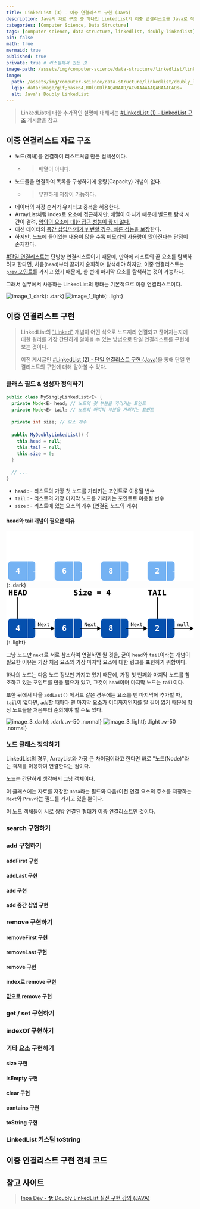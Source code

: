 ```yaml
---
title: LinkedList (3) - 이중 연결리스트 구현 (Java)
description: Java의 자료 구조 중 하나인 LinkedList의 이중 연결리스트를 Java로 직접 구현
categories: [Computer Science, Data Structure]
tags: [computer-science, data-structure, linkedlist, doubly-linkedlist] # TAG names should always be lowercase
pin: false
math: true
mermaid: true
published: true
private: true # 커스텀해서 만든 것
image-path: /assets/img/computer-science/data-structure/linkedlist/linkedlist-3 # 이미지 공통 경로 변수
image:
  path: /assets/img/computer-science/data-structure/linkedlist/doubly_linkedlist.png
  lqip: data:image/gif;base64,R0lGODlhAQABAAD/ACwAAAAAAQABAAACADs=
  alt: Java's Doubly LinkedList
---
```


> LinkedList에 대한 추가적인 설명에 대해서는 [#LinkedList (1) - LinkedList 구조][post-linkedlist1] 게시글을 참고

## 이중 연결리스트 자료 구조

- 노드(객체)를 연결하여 리스트처럼 만든 컬렉션이다.
  - > 배열이 아니다.
- 노드들을 연결하여 목록을 구성하기에 용량(Capacity) 개념이 없다.
  - > 무한하게 저장이 가능하다.
- 데이터의 저장 순서가 유지되고 중복을 허용한다.
- ArrayList처럼 index로 요소에 접근하지만, 배열이 아니기 때문에 별도로 탐색 시간이 걸려, <ins class="red">임의의 요소에 대한 접근 성능이 좋지 않다.</ins>
- 대신 데이터의 <ins class="blue">중간 삽입/삭제가 빈번할 경우, 빠른 성능을 보장</ins>한다.
- 하지만, 노드에 들어있는 내용이 많을 수록 <ins class="res">메모리의 사용량이 많아진다</ins>는 단점이 존재한다.

[#단일 연결리스트][post-linkedlist2]는 단방향 연결리스트이기 때문에, 만약에 리스트의 끝 요소를 탐색하려고 한다면, 처음(`head`)부터 끝까지 순회하며 탐색해야 하지만, 이중 연결리스트는 <ins>`prev` 포인트</ins>를 가지고 있기 때문에, 한 번에 마지막 요소를 탐색하는 것이 가능하다.

그래서 실무에서 사용하는 LinkedList의 형태는 기본적으로 이중 연결리스트이다.

![image_1_dark][image_1_dark]{: .dark}
![image_1_light][image_1_light]{: .light}

## 이중 연결리스트 구현

> LinkedList의 <ins>"Linked"</ins> 개념이 어떤 식으로 노드끼리 연결되고 끊어지는지에 대한 원리를 가장 간단하게 알아볼 수 있는 방법으로 단일 연결리스트를 구현해보는 것이다.
>
> 이전 게시글인 [#LinkedList (2) - 단일 연결리스트 구현 (Java)][post-linkedlist2]을 통해 단일 연결리스트의 구현에 대해 알아볼 수 있다.

### 클래스 필드 & 생성자 정의하기

```java
public class MySinglyLinkedList<E> {
  private Node<E> head; // 노드의 첫 부분을 가리키는 포인트
  private Node<E> tail; // 노드의 마지막 부분을 가리키는 포인트

  private int size; // 요소 개수

  public MyDoublyLinkedList() {
    this.head = null;
    this.tail = null;
    this.size = 0;
  }

  // ...
}
```

- `head`
  : - 리스트의 가장 첫 노드를 가리키는 포인트로 이용될 변수
- `tail`
  : - 리스트의 가장 마지막 노드를 가리키는 포인트로 이용될 변수
- `size`
  : - 리스트에 있는 요소의 개수 (연결된 노드의 개수)

#### head와 tail 개념이 필요한 이유

![image_2_dark][image_2_dark]{: .dark}
![image_2_light][image_2_light]{: .light}

그냥 노드만 `next`로 서로 참조하여 연결하면 될 것을, 굳이 `head`와 `tail`이라는 개념이 필요한 이유는 가장 처음 요소와 가장 마지막 요소에 대한 링크를 표현하기 위함이다.

하나의 노드는 다음 노드 정보만 가지고 있기 때문에, 가장 첫 번째와 마지막 노드를 참조하고 있는 포인트를 만들 필요가 있고, 그것이 `head`이며 마지막 노드는 `tail`이다.

또한 뒤에서 나올 `addLast()` 메서드 같은 경우에는 요소를 맨 마지막에 추가할 때, `tail`이 없다면, `add`할 때마다 맨 마지막 요소가 어디까지인지를 알 길이 없기 때문에 항상 노드들을 처음부터 순회해야 할 수도 있다.

![image_3_dark][image_3_dark]{: .dark .w-50 .normal}
![image_3_light][image_3_light]{: .light .w-50 .normal}

### 노드 클래스 정의하기

LinkedList의 경우, ArrayList와 가장 큰 차이점이라고 한다면 바로 "노드(Node)"라는 객체를 이용하여 연결한다는 점이다.

노드는 간단하게 생각해서 그냥 객체이다.

이 클래스에는 자료를 저장할 `Data`라는 필드와 다음/이전 연결 요소의 주소를 저장하는 `Next`와 `Prev`라는 필드를 가지고 있을 뿐이다.

이 노드 객체들이 서로 쌍방 연결된 형태가 이중 연결리스트인 것이다.

### search 구현하기

### add 구현하기

#### addFirst 구현

#### addLast 구현

#### add 구현

#### add 중간 삽입 구현

### remove 구현하기

#### removeFirst 구현

#### removeLast 구현

#### remove 구현

#### index로 remove 구현

#### 값으로 remove 구현

### get / set 구현하기

### indexOf 구현하기

### 기타 요소 구현하기

#### size 구현

#### isEmpty 구현

#### clear 구현

#### contains 구현

#### toString 구현

### LinkedList 커스텀 toString

## 이중 연결리스트 구현 전체 코드

## 참고 사이트

> [Inpa Dev - 🛠️ Doubly LinkedList 실전 구현 강의 (JAVA)][ref_site_1]

<!-- 이미지 -->

[image_1_dark]: {{page.image-path}}/linkedlist_1_dark.png
[image_1_light]: {{page.image-path}}/linkedlist_1_light.png
[image_2_dark]: /assets/img/computer-science/data-structure/linkedlist/linkedlist-2/linkedlist_2_dark.png
[image_2_light]: /assets/img/computer-science/data-structure/linkedlist/linkedlist-2/linkedlist_2_light.png
[image_3_dark]: {{page.image-path}}/linkedlist_3_dark.png
[image_3_light]: {{page.image-path}}/linkedlist_3_light.png

<!-- 블로그 게시글 -->

[post-linkedlist1]: {{site.url}}/posts/linkedlist-1
[post-linkedlist2]: {{site.url}}/posts/linkedlist-2

<!-- 참고 사이트 -->

[ref_site_1]: https://inpa.tistory.com/entry/DS-%F0%9F%A7%B1-Doubly-LinkedList-%EC%9E%90%EB%A3%8C%EA%B5%AC%EC%A1%B0-%EC%8B%A4%EC%A0%84-%EA%B5%AC%ED%98%84%ED%95%98%EA%B8%B0
